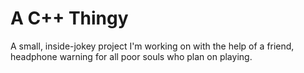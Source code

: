 # A C++ Thingy
A small, inside-jokey project I'm working on with the help of a friend, headphone warning for all poor souls who plan on playing.
